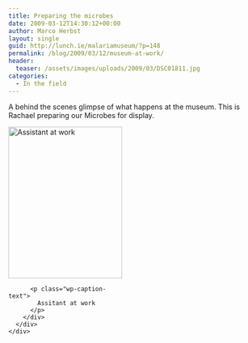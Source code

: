 ```yaml
---
title: Preparing the microbes
date: 2009-03-12T14:30:12+00:00
author: Marco Herbst
layout: single
guid: http://lunch.ie/malariamuseum/?p=148
permalink: /blog/2009/03/12/museum-at-work/
header:
  teaser: /assets/images/uploads/2009/03/DSC01811.jpg
categories:
  - In the field
---
```

A behind the scenes glimpse of what happens at the museum. This is Rachael preparing our Microbes for display.

<div>
  <div dir="ltr">
    <div>
      <div>
        <div id="attachment_270" style="width: 235px" class="wp-caption alignnone">
          <a href="{{ base }}/assets/images/uploads/2009/03/DSC01811.jpg"><img class="size-medium wp-image-270" title="Assistant work" alt="Assistant at work" src="{{ base }}/assets/images/uploads/2009/03/DSC01811.jpg" width="225" height="300" /></a>
          
          <p class="wp-caption-text">
            Assitant at work
          </p>
        </div>
      </div>
    </div>
  </div>
</div>